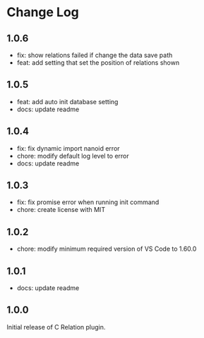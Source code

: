 # Change Log

## 1.0.6

- fix: show relations failed if change the data save path
- feat: add setting that set the position of relations shown

## 1.0.5

- feat: add auto init database setting
- docs: update readme

## 1.0.4

- fix: fix dynamic import nanoid error
- chore: modify default log level to error
- docs: update readme

## 1.0.3

- fix: fix promise error when running init command
- chore: create license with MIT

## 1.0.2

- chore: modify minimum required version of VS Code to 1.60.0

## 1.0.1

- docs: update readme

## 1.0.0

Initial release of C Relation plugin.
